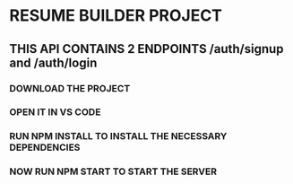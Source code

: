 # RESUME BUILDER PROJECT
## THIS API CONTAINS 2 ENDPOINTS  /auth/signup and /auth/login
### DOWNLOAD THE PROJECT 
### OPEN IT IN VS CODE 
### RUN NPM INSTALL TO INSTALL THE NECESSARY DEPENDENCIES
### NOW RUN NPM START TO START THE SERVER
